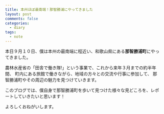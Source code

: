 ```yaml
---
title: 本州ほぼ最南端！那智勝浦にやってきました
layout: post
comments: false
categories:
  - diary
tags:
  - note
---
```

本日９月１０日、僕は本州の最南端に程近い、和歌山県にある**那智勝浦町**にやってきました。

農林水産省の「田舎で働き隊!」という事業で、これから来年３月までの約半年間、
町内にある旅館で働きながら、地域の方々との交流や行事に参加して、
那智勝浦町やその周辺の魅力を見つけていきます。

このブログでは、僕自身で那智勝浦町を歩いて見つけた様々な見どころを、レポートしていきたいと思います！

よろしくおねがいします。

<amp-img src="/img/uploads/2009/09/coming-nachikatsuura-town.jpg" alt="那智勝浦から見た水平線" width="1200" height="900" layout="responsive"></amp-img>


 [1]: /img/uploads/2009/09/coming-nachikatsuura-town.jpg
